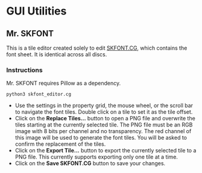 # GUI Utilities

## Mr. SKFONT

This is a tile editor created solely to edit [SKFONT.CG](https://github.com/TheOpponent/st3-translation-notes/wiki/SKFONT.CG), which contains the font sheet. It is identical across all discs.

### Instructions
Mr. SKFONT requires Pillow as a dependency.

```python3 skfont_editor.cg```

- Use the settings in the property grid, the mouse wheel, or the scroll bar to navigate the font tiles. Double click on a tile to set it as the tile offset.
- Click on the **Replace Tiles...** button to open a PNG file and overwrite the tiles starting at the currently selected tile. The PNG file must be an RGB image with 8 bits per channel and no transparency. The red channel of this image will be used to generate the font tiles. You will be asked to confirm the replacement of the tiles.
- Click on the **Export Tile...** button to export the currently selected tile to a PNG file. This currently supports exporting only one tile at a time.
- Click on the **Save SKFONT.CG** button to save your changes.